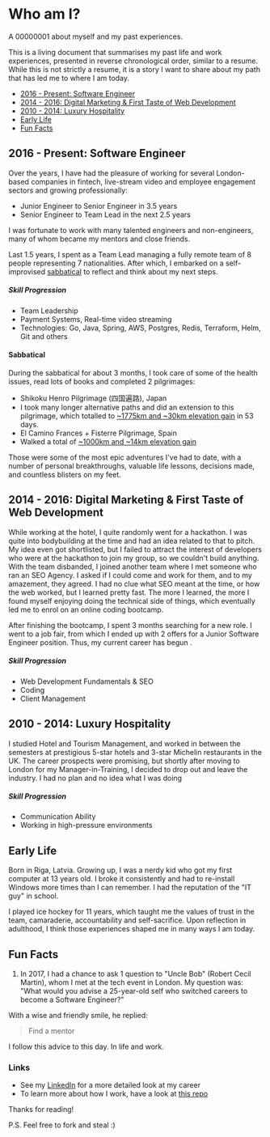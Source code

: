 # Who am I?

A 00000001 about myself and my past experiences.

This is a living document that summarises my past life and work experiences, presented in reverse chronological order, similar to a resume. While this is not strictly a resume, it is a story I want to share about my path that has led me to where I am today.

- [2016 - Present: Software Engineer](#2016---present-software-engineer)
- [2014 - 2016: Digital Marketing & First Taste of Web Development](#2014---2016-digital-marketing--first-taste-of-web-development)
- [2010 - 2014: Luxury Hospitality](#2010---2014-luxury-hospitality)
- [Early Life](#early-life)
- [Fun Facts](#fun-facts)

## 2016 - Present: Software Engineer

Over the years, I have had the pleasure of working for several London-based companies in fintech, live-stream video and employee engagement sectors and growing professionally:

- Junior Engineer to Senior Engineer in 3.5 years
- Senior Engineer to Team Lead in the next 2.5 years

I was fortunate to work with many talented engineers and non-engineers, many of whom became my mentors and close friends.

Last 1.5 years, I spent as a Team Lead managing a fully remote team of 8 people representing 7 nationalities. After which, I embarked on a self-improvised [sabbatical](#sabbatical) to reflect and think about my next steps.

##### Skill Progression

- Team Leadership
- Payment Systems, Real-time video streaming
- Technologies: Go, Java, Spring, AWS, Postgres, Redis, Terraform, Helm, Git and others

#### Sabbatical

During the sabbatical for about 3 months, I took care of some of the health issues, read lots of books and completed 2 pilgrimages:
- Shikoku Henro Pilgrimage (四国遍路), Japan
- I took many longer alternative paths and did an extension to this pilgrimage, which totalled to [~1775km and ~30km elevation gain](https://www.strava.com/athletes/142821511) in 53 days.
- El Camino Frances + Fisterre Pilgrimage, Spain
- Walked a total of [~1000km and ~14km elevation gain]((https://www.strava.com/athletes/142821511))

Those were some of the most epic adventures I've had to date, with a number of personal breakthroughs, valuable life lessons, decisions made, and countless blisters on my feet.

## 2014 - 2016: Digital Marketing & First Taste of Web Development

While working at the hotel, I quite randomly went for a hackathon. I was quite into bodybuilding at the time and had an idea related to that to pitch. My idea even got shortlisted, but I failed to attract the interest of developers who were at the hackathon to join my group, so we couldn't build anything. With the team disbanded, I joined another team where I met someone who ran an SEO Agency. I asked if I could come and work for them, and to my amazement, they agreed. I had no clue what SEO meant at the time, or how the web worked, but I learned pretty fast. The more I learned, the more I found myself enjoying doing the technical side of things, which eventually led me to enrol on an online coding bootcamp.

After finishing the bootcamp, I spent 3 months searching for a new role. I went to a job fair, from which I ended up with 2 offers for a Junior Software Engineer position. Thus, my current career has begun .

##### Skill Progression

- Web Development Fundamentals & SEO
- Coding
- Client Management

## 2010 - 2014: Luxury Hospitality

I studied Hotel and Tourism Management, and worked in between the semesters at prestigious 5-star hotels and 3-star Michelin restaurants in the UK. The career prospects were promising, but shortly after moving to London for my Manager-in-Training, I decided to drop out and leave the industry. I had no plan and no idea what I was doing

##### Skill Progression

- Communication Ability
- Working in high-pressure environments

## Early Life

Born in Riga, Latvia. Growing up, I was a nerdy kid who got my first computer at 13 years old. I broke it consistently and had to re-install Windows more times than I can remember. I had the reputation of the "IT guy" in school.

I played ice hockey for 11 years, which taught me the values of trust in the team, camaraderie, accountability and self-sacrifice. Upon reflection in adulthood, I think those experiences shaped me in many ways I am today.

## Fun Facts

1. In 2017, I had a chance to ask 1 question to "Uncle Bob" (Robert Cecil Martin), whom I met at the tech event in London. My question was: "What would you advise a 25-year-old self who switched careers to become a Software Engineer?"

With a wise and friendly smile, he replied:

> Find a mentor

I follow this advice to this day. In life and work.

### Links
- See my [LinkedIn](https://www.linkedin.com/in/aleks-gorbenko-software-engineer) for a more detailed look at my career
- To learn more about how I work, have a look at [this repo](https://github.com/aleksgorbenko/howiwork)

Thanks for reading!

P.S. Feel free to fork and steal :)
